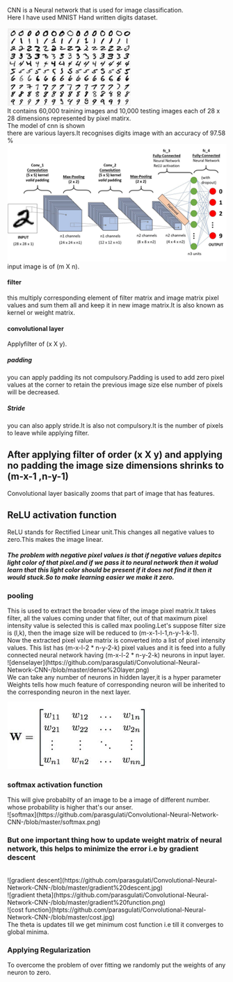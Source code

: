 CNN is a Neural network that is used for image classification.<br/>
Here I have used MNIST Hand written digits dataset.<br/><br/>
![dataset](https://github.com/parasgulati/Convolutional-Neural-Network-CNN-/blob/master/we.jpg)
<br/>It contains 60,000 training images and 10,000 testing images each of 28 x 28 dimensions represented by pixel matirx.
<br/>The model of cnn is shown<br/> 
there are various layers.It recognises digits image with an accuracy of 97.58 %
<br/>
![mode](https://github.com/parasgulati/Convolutional-Neural-Network-CNN-/blob/master/c.jpeg)
input image is of (m X n).
<h4>filter</h4> this multiply corresponding element of filter matrix and image matrix pixel values and sum them all and keep it in new image matrix.It is also known as kernel or weight matrix.
<h4>convolutional layer</h4>Applyfilter of (x X y).
<h5>padding</h5>you can apply padding its not compulsory.Padding is used to add zero pixel values at the corner to retain the previous image size else number of pixels will be decreased.
<h5>Stride</h5>you can also apply stride.It is also not compulsory.It is the number of pixels to leave while applying filter.
<h2>After applying filter of order (x X y) and applying no padding the image size dimensions shrinks to (m-x-1 ,n-y-1) </h2>
Convolutional layer basically zooms that part of image that has features.
<h2>ReLU activation function</h2>
ReLU stands for Rectified Linear unit.This changes all negative values to zero.This makes the image linear.
<h5>The problem with negative pixel values is that if negative values depitcs light color of that pixel.and if we pass it to neural network then it wolud learn that this light color should be present if it does not find it then it would stuck.So to make learning easier we make it zero.</h5>
<h3>pooling</h3>This is used to extract the broader view of the image pixel matrix.It takes filter, all the values coming under that filter, out of that maximum pixel intensity value is selected this is called max pooling.Let's suppose filter size is (l,k), then the image size will be reduced to (m-x-1-l-1,n-y-1-k-1).
<br>
Now the extracted pixel value matrix is converted into a list of pixel intensity values.
This list has (m-x-l-2 * n-y-2-k) pixel values and it is feed into a fully connected neural network having  (m-x-l-2 * n-y-2-k) neurons in input layer.
<br>![denselayer](https://github.com/parasgulati/Convolutional-Neural-Network-CNN-/blob/master/dense%20layer.png)<br>
We can take any number of neurons in hidden layer,it is a hyper parameter
Weights tells how much feature of corresponding neuron will be inherited to the corresponding neuron in the next layer. 

![img1](https://github.com/parasgulati/Convolutional-Neural-Network-CNN-/blob/master/img1.jpg)
<h3>softmax activation function</h3>
This will give probabilty of an image to be a image of different number. whose probability is higher that's our anser.
<br/>
![softmax](https://github.com/parasgulati/Convolutional-Neural-Network-CNN-/blob/master/softmax.png)
<br/>
<h3>But one important thing how to update weight matrix of neural network, this helps to minimize the error i.e by gradient descent</h3>
<br/>
![gradient descent](https://github.com/parasgulati/Convolutional-Neural-Network-CNN-/blob/master/gradient%20descent.jpg)
<br/>
![gradient theta](https://github.com/parasgulati/Convolutional-Neural-Network-CNN-/blob/master/gradient%20function.png)
<br>
![cost function](htpts://github.com/parasgulati/Convolutional-Neural-Network-CNN-/blob/master/cost.jpg)
<br>
The theta is updates till we get minimum cost function i.e till it converges to global minima.
<h3>Applying Regularization</h3>
To overcome the problem of over fitting we randomly put the weights of any neuron to zero. 
